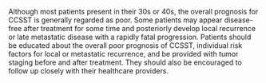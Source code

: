 Although most patients present in their 30s or 40s, the overall prognosis for CCSST is generally regarded as poor. Some patients may appear disease-free after treatment for some time and posteriorly develop local recurrence or late metastatic disease with a rapidly fatal progression. Patients should be educated about the overall poor prognosis of CCSST, individual risk factors for local or metastatic recurrence, and be provided with tumor staging before and after treatment. They should also be encouraged to follow up closely with their healthcare providers.